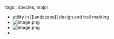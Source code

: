 tags:: species, major

- utility in [[landscape]] design and trail marking
- ![image.png](https://peach-geographical-bat-397.mypinata.cloud/ipfs/QmVfU2eZHstiZ4bersbrTpa5LTj1UE8X6gxHxxjEwYU2Mj)
- ![image.png](https://peach-geographical-bat-397.mypinata.cloud/ipfs/QmYmNGhPV4PZd368TMp4KjcBB4eHspF1z4gJqFurAszTiw)
-